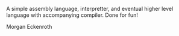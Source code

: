 A simple assembly language, interpretter, and eventual higher level language with accompanying compiler.  Done for fun!

Morgan Eckenroth

